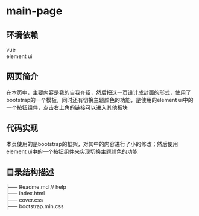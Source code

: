 # main-page
## 环境依赖
vue<br> 
element ui
## 网页简介
在本页中，主要内容是我的自我介绍，然后把这一页设计成封面的形式，使用了bootstrap的一个模板，同时还有切换主题颜色的功能，是使用的element ui中的一个按钮组件，点击右上角的链接可以进入其他板块
## 代码实现
本页使用的是bootstrap的框架，对其中的内容进行了小的修改；然后使用element ui中的一个按钮组件来实现切换主题颜色的功能
## 目录结构描述
├── Readme.md                   // help<br>
├── index.html                         
├── cover.css                      
├── bootstrap.min.css           
